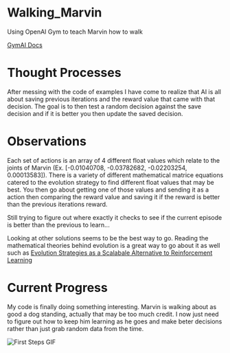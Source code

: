 # Walking_Marvin
Using OpenAI Gym to teach Marvin how to walk

[GymAI Docs](https://gym.openai.com/docs)

# Thought Processes

After messing with the code of examples I have come to realize
that AI is all about saving previous iterations and the reward
value that came with that decision. The goal is to then test
a random decision against the save decision and if it is better
you then update the saved decision.

# Observations

Each set of actions is an array of 4 different float values which relate to the joints
of Marvin (Ex. [-0.01040708, -0.03782682, -0.02203254,  0.00013583]). There is a variety of different mathematical matrice equations catered to the evolution strategy to find different float values that may be best. You then go about getting one of those values and sending it
as a action then comparing the reward value and saving it if the reward is better than the previous iterations reward.

Still trying to figure out where exactly it checks to see if the current episode is better than the previous to learn...

Looking at other solutions seems to be the best way to go. Reading the mathematical theories behind evolution is a great way to go about it as well such as [Evolution Strategies as a Scalabale Alternative to Reinforcement Learning](https://arxiv.org/pdf/1703.03864.pdf)

# Current Progress

My code is finally doing something interesting. Marvin is walking about as good a dog standing, actually that may be too much credit. I now just need to figure out how to keep him learning as he goes and make beter decisions rather than just grab random data from the time.

![First Steps GIF](http://www.giphy.com/gifs/3o7aD5GTkoAoPvz3uU)